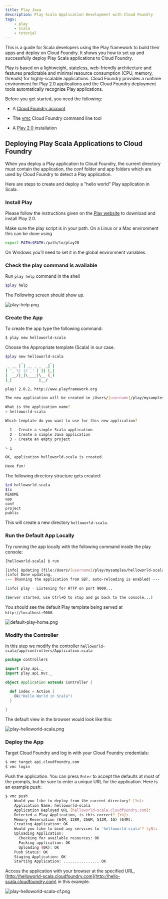 ```yaml
---
title: Play Java
description: Play Scala Application Development with Cloud Foundry
tags:
    - play
    - scala
    - tutorial
---
```


This is a guide for Scala developers using the Play framework to build their apps and
deploy on Cloud Foundry. It shows you how to set up and successfully deploy Play Scala applications
to Cloud Foundry.

Play is based on a lightweight, stateless, web-friendly architecture and features predictable
and minimal resource consumption (CPU, memory, threads) for highly-scalable applications.
Cloud Foundry provides a runtime environment for Play 2.0 applications and the Cloud Foundry
deployment tools automatically recognize Play applications.

Before you get started, you need the following:

+  A [Cloud Foundry account](http://cloudfoundry.com/signup)

+  The [vmc](/tools/vmc/installing-vmc.html) Cloud Foundry command line tool

+  A [Play 2.0 ](http://www.playframework.org/documentation/2.0.2/Home) installation

## Deploying Play Scala Applications to Cloud Foundry

When you deploy a Play application to Cloud Foundry, the current directory must contain
the application, the conf folder and app folders which are used by Cloud Foundry to detect
a Play application.

Here are steps to create and deploy a "hello world" Play application in Scala.

### Install Play

Please follow the instructions given on the [Play website](http://www.playframework.org/documentation/2.0.2/Installing)
to download and install Play 2.0.

Make sure the play script is in your path. On a Linux or a Mac environment this can be done using

``` bash
export PATH=$PATH:/path/to/play20
```
On Windows you’ll need to set it in the global environment variables.

### Check the play command is available
Run `play help` command in the shell

``` bash
$play help
```
The Following screen should show up.

![play-help.png](/images/screenshots/play/play-help.png)

### Create the App

To create the app type the following command:

``` bash
$ play new helloworld-scala

```
Choose the Appropriate template (Scala) in our case.

``` bash
$play new helloworld-scala
       _            _
 _ __ | | __ _ _  _| |
| '_ \| |/ _' | || |_|
|  __/|_|\____|\__ (_)
|_|            |__/

play! 2.0.2, http://www.playframework.org

The new application will be created in /Users/[username]/play/mysamples/helloworld-scala

What is the application name?
> helloworld-scala

Which template do you want to use for this new application?

  1 - Create a simple Scala application
  2 - Create a simple Java application
  3 - Create an empty project

> 1

OK, application helloworld-scala is created.

Have fun!
```

The following directory structure gets created:

```bash
$cd helloworld-scala
$ls
README
app
conf
project
public
```
This will create a new directory `helloworld-scala`.

### Run the Default App Locally

Try running the app locally with the following command inside the play console:

```bash
[helloworld-scala] $ run

[info] Updating {file:/Users/[username]/play/mysamples/helloworld-scala/}helloworld...
[info] Done updating.
--- (Running the application from SBT, auto-reloading is enabled) ---

[info] play - Listening for HTTP on port 9000...

(Server started, use Ctrl+D to stop and go back to the console...)
```
You should see the default Play template being served at `http://localhost:9000`.

![default-play-home.png](/images/screenshots/play/default-play-home.png)

### Modify the Controller

In this step we modify the controller `helloworld-scala/app/controllers/Application.scala`

```scala
package controllers

import play.api._
import play.api.mvc._

object Application extends Controller {

  def index = Action {
    Ok("Hello World in Scala")
  }

}

```
The default view in the browser would look like this:

![play-helloworld-scala.png](/images/screenshots/play/play-helloworld-scala.png)


### Deploy the App

Target Cloud Foundry and log in with your Cloud Foundry credentials:

```bash
$ vmc target api.cloudfoundry.com
$ vmc login
```

Push the application. You can press `Enter` to accept the defaults at most of the prompts,
but be sure to enter a unique URL for the application. Here is an example push:

``` bash
$ vmc push
    Would you like to deploy from the current directory? [Yn]:
    Application Name: helloworld-scala
    Application Deployed URL [helloworld-scala.cloudfoundry.com]:
    Detected a Play Application, is this correct? [Yn]:
    Memory Reservation (64M, 128M, 256M, 512M, 1G) [64M]:
    Creating Application: OK
    Would you like to bind any services to 'helloworld-scala'? [yN]:
    Uploading Application:
      Checking for available resources: OK
      Packing application: OK
      Uploading (0K): OK
    Push Status: OK
    Staging Application: OK
    Starting Application: ................ OK
```

Access the application with your browser at the specified URL,
 [http://helloworld-scala.cloudfoundry.com](http://hello-scala.cloudfoundry.com) in this example.

![play-helloworld-scala-cf.png](/images/screenshots/play/play-helloworld-scala-cf.png)



